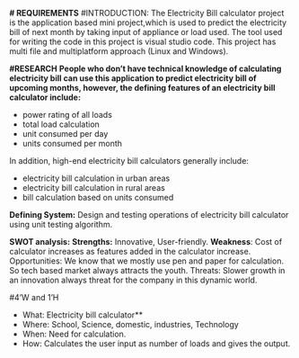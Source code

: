 **# REQUIREMENTS**
#INTRODUCTION:
        The Electricity Bill calculator project is the application based mini project,which is used to predict the electricity bill of next month by taking input of appliance or load used. The tool used for writing the code in this project is visual studio code. This project has multi file and multiplatform approach (Linux and Windows).

**#RESEARCH**
**People who don’t have technical knowledge of calculating electricity bill can use this application to predict electricity bill of upcoming months, however, the defining features of an electricity bill calculator include:**
- power rating of all loads
- total load calculation
- unit consumed per day
- units consumed per month

In addition, high-end electricity bill calculators generally include:
- electricity bill calculation in urban areas
- electricity bill calculation in rural areas
- bill calculation based on units consumed

**Defining System:** 
Design and testing operations of electricity bill calculator using unit testing algorithm.

**SWOT analysis:**
**Strengths:** Innovative, User-friendly.
**Weakness**: Cost of calculator increases as features added in the calculator increase.
Opportunities: We know that we mostly use pen and paper for calculation. So tech based market always attracts the youth.
Threats: Slower growth in an innovation always threat for the company in this dynamic world.

#4’W and 1’H
* What: Electricity bill calculator**     
* Where: School, Science, domestic, industries, Technology
* When: Need for calculation.
* How: Calculates the user input as number of loads and gives the output.
